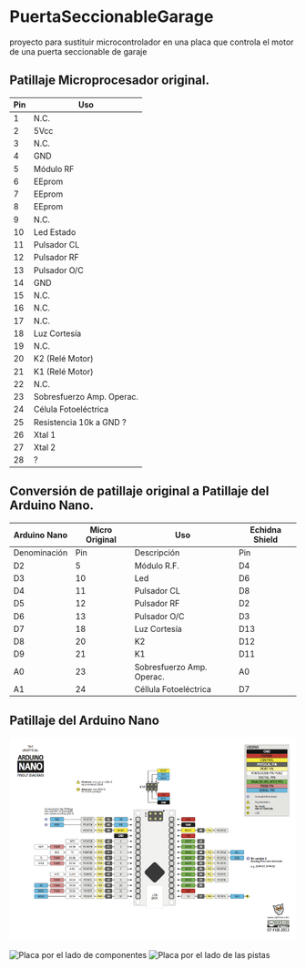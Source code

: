 # PuertaSeccionableGarage
proyecto para sustituir microcontrolador  en una placa que controla el motor de una puerta seccionable de garaje

## Patillaje Microprocesador original.
Pin  | Uso 
------------ | -------------
1 | N.C.
2 | 5Vcc
3 | N.C.
4 | GND
5 | Módulo RF
6 | EEprom
7 | EEprom
8 | EEprom
9 | N.C.
10 | Led Estado
11 | Pulsador CL
12 | Pulsador RF
13 | Pulsador O/C
14 | GND
15 | N.C.
16 | N.C.
17 | N.C.
18 | Luz Cortesía
19 | N.C.
20 | K2 (Relé Motor)
21 | K1 (Relé Motor)
22 | N.C.
23 | Sobresfuerzo Amp. Operac.
24 | Célula Fotoeléctrica
25 | Resistencia 10k a GND ?
26 | Xtal 1
27 | Xtal 2
28 | ?

## Conversión de patillaje original a Patillaje del Arduino Nano.

Arduino Nano| Micro Original | Uso | Echidna Shield
----------- |-------------- | ------------------ | ----------------
Denominación | Pin | Descripción                 | Pin 
D2           |  5  | Módulo R.F.                 | D4
D3           |  10 | Led                         | D6
D4           | 11  | Pulsador CL                 | D8 
D5           | 12  | Pulsador RF                 | D2
D6           | 13  | Pulsador O/C                | D3
D7           | 18  | Luz Cortesía                | D13
D8           | 20  | K2                          | D12
D9           | 21  | K1                          | D11
A0           | 23  | Sobresfuerzo Amp. Operac.   | A0 
A1           | 24  | Céllula Fotoeléctrica       | D7


## Patillaje del Arduino Nano


![Arduino Nano](./arduino-nano-pins.png "Arduino Nano Patillaje")

![Placa por el lado de componentes](./Placa_Componentes_Mod.jpg "Placa por lado de componentes")
![Placa por el lado de las pistas](./Placa_Pistas.JPG "Placa por lado de las pistas")


